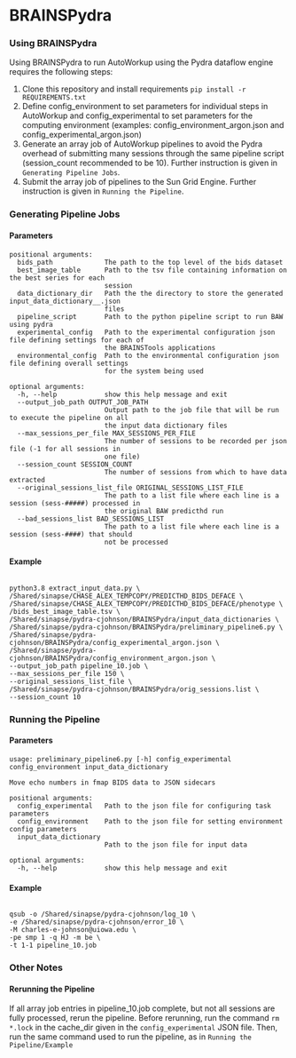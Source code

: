 # BRAINSPydra

### Using BRAINSPydra

Using BRAINSPydra to run AutoWorkup using the Pydra dataflow engine requires the following steps:
1) Clone this repository and install requirements `pip install -r REQUIREMENTS.txt`
2) Define config_environment to set parameters for individual steps in AutoWorkup and config_experimental to set parameters for the computing environment (examples: config_environment_argon.json and config_experimental_argon.json)
3) Generate an array job of AutoWorkup pipelines to avoid the Pydra overhead of submitting many sessions through the same pipeline script (session_count recommended to be 10). Further instruction is given in `Generating Pipeline Jobs`.
4) Submit the array job of pipelines to the Sun Grid Engine. Further instruction is given in `Running the Pipeline`.

### Generating Pipeline Jobs

#### Parameters
```
positional arguments:
  bids_path             The path to the top level of the bids dataset
  best_image_table      Path to the tsv file containing information on the best series for each
                        session
  data_dictionary_dir   Path the the directory to store the generated input_data_dictionary__.json
                        files
  pipeline_script       Path to the python pipeline script to run BAW using pydra
  experimental_config   Path to the experimental configuration json file defining settings for each of
                        the BRAINSTools applications
  environmental_config  Path to the environmental configuration json file defining overall settings
                        for the system being used

optional arguments:
  -h, --help            show this help message and exit
  --output_job_path OUTPUT_JOB_PATH
                        Output path to the job file that will be run to execute the pipeline on all
                        the input data dictionary files
  --max_sessions_per_file MAX_SESSIONS_PER_FILE
                        The number of sessions to be recorded per json file (-1 for all sessions in
                        one file)
  --session_count SESSION_COUNT
                        The number of sessions from which to have data extracted
  --original_sessions_list_file ORIGINAL_SESSIONS_LIST_FILE
                        The path to a list file where each line is a session (sess-#####) processed in
                        the original BAW predicthd run
  --bad_sessions_list BAD_SESSIONS_LIST
                        The path to a list file where each line is a session (sess-####) that should
                        not be processed
```

#### Example
```

python3.8 extract_input_data.py \
/Shared/sinapse/CHASE_ALEX_TEMPCOPY/PREDICTHD_BIDS_DEFACE \
/Shared/sinapse/CHASE_ALEX_TEMPCOPY/PREDICTHD_BIDS_DEFACE/phenotype \
/bids_best_image_table.tsv \
/Shared/sinapse/pydra-cjohnson/BRAINSPydra/input_data_dictionaries \
/Shared/sinapse/pydra-cjohnson/BRAINSPydra/preliminary_pipeline6.py \
/Shared/sinapse/pydra-cjohnson/BRAINSPydra/config_experimental_argon.json \
/Shared/sinapse/pydra-cjohnson/BRAINSPydra/config_environment_argon.json \
--output_job_path pipeline_10.job \
--max_sessions_per_file 150 \
--original_sessions_list_file \
/Shared/sinapse/pydra-cjohnson/BRAINSPydra/orig_sessions.list \
--session_count 10

```

### Running the Pipeline

#### Parameters
```
usage: preliminary_pipeline6.py [-h] config_experimental config_environment input_data_dictionary

Move echo numbers in fmap BIDS data to JSON sidecars

positional arguments:
  config_experimental   Path to the json file for configuring task parameters
  config_environment    Path to the json file for setting environment config parameters
  input_data_dictionary
                        Path to the json file for input data

optional arguments:
  -h, --help            show this help message and exit
```

#### Example
```

qsub -o /Shared/sinapse/pydra-cjohnson/log_10 \
-e /Shared/sinapse/pydra-cjohnson/error_10 \
-M charles-e-johnson@uiowa.edu \
-pe smp 1 -q HJ -m be \
-t 1-1 pipeline_10.job

```

### Other Notes

#### Rerunning the Pipeline
If all array job entries in pipeline_10.job complete, but not all sessions are fully processed, rerun the pipeline. Before rerunning, run the command `rm *.lock` in the cache_dir given in the `config_experimental` JSON file. Then, run the same command used to run the pipeline, as in `Running the Pipeline/Example`
